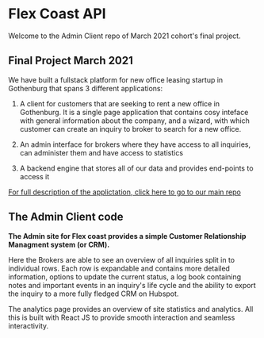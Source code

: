 # Flex Coast API
Welcome to the Admin Client repo of March 2021 cohort's final project.  

## Final Project March 2021
We have built a fullstack platform for new office leasing startup in Gothenburg that spans 3 different applications:  

1. A client for customers that are seeking to rent a new office in Gothenburg. It is a single page application that contains cosy inteface with general information about the company, and a wizard, with which customer can create an inquiry to broker to search for a new office.

2. An admin interface for brokers where they have access to all inquiries, can administer them and have access to statistics

3. A backend engine that stores all of our data and provides end-points to access it

[For full description of the applictation, click here to go to our main repo](https://github.com/CraftAcademy/flex_coast_client)

## The Admin Client code   
**The Admin site for Flex coast provides a simple Customer Relationship Managment system (or CRM).**  

Here the Brokers are able to see an overview of all inquiries split in to individual rows. Each row is expandable and contains more detailed information, options to update the current status, a log book containing notes and important events in an inquiry's life cycle and the ability to export the inquiry to a more fully fledged CRM on Hubspot. 

The analytics page provides an overview of site statistics and analytics. All this is built with React JS to provide smooth interaction and seamless interactivity.
